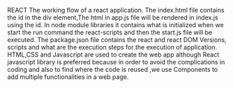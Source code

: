 REACT
The working flow of a react application.
The index.html file contains the id in the div element,The html in app.js file will be rendered in index.js using the id. In node module libraries it contains what is initialized when we start the run command the react-scripts and then the start.js file will be executed. The package.json file contains the react and react DOM Versions, scripts and what are the execution steps for the execution of application. 
HTML,CSS and Javascript are used to create the web app although React javascript library is preferred because in order to avoid the complications in coding and also to find where the code is reused ,we use Components to add multiple functionalities in a web page.
